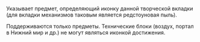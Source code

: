 Указывает предмет, определяющий иконку данной творческой вкладки (для вкладки механизмов таковым является редстоуновая пыль).

Поддерживаются только предметы. Технические блоки (воздух, портал в Нижний мир и др.) не могут являться иконкой достижения.
